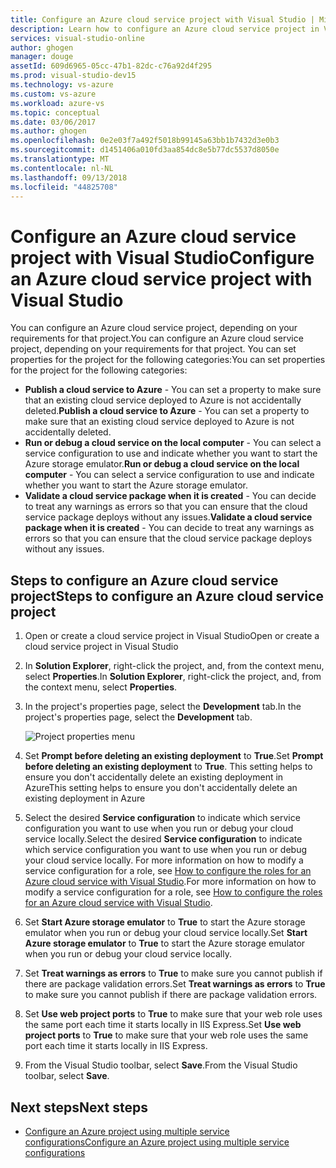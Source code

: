 ```yaml
---
title: Configure an Azure cloud service project with Visual Studio | Microsoft Docs
description: Learn how to configure an Azure cloud service project in Visual Studio, depending on your requirements for that project.
services: visual-studio-online
author: ghogen
manager: douge
assetId: 609d6965-05cc-47b1-82dc-c76a92d4f295
ms.prod: visual-studio-dev15
ms.technology: vs-azure
ms.custom: vs-azure
ms.workload: azure-vs
ms.topic: conceptual
ms.date: 03/06/2017
ms.author: ghogen
ms.openlocfilehash: 0e2e03f7a492f5018b99145a63bb1b7432d3e0b3
ms.sourcegitcommit: d1451406a010fd3aa854dc8e5b77dc5537d8050e
ms.translationtype: MT
ms.contentlocale: nl-NL
ms.lasthandoff: 09/13/2018
ms.locfileid: "44825708"
---
```

# <a name="configure-an-azure-cloud-service-project-with-visual-studio"></a><span data-ttu-id="3efd1-103">Configure an Azure cloud service project with Visual Studio</span><span class="sxs-lookup"><span data-stu-id="3efd1-103">Configure an Azure cloud service project with Visual Studio</span></span>
<span data-ttu-id="3efd1-104">You can configure an Azure cloud service project, depending on your requirements for that project.</span><span class="sxs-lookup"><span data-stu-id="3efd1-104">You can configure an Azure cloud service project, depending on your requirements for that project.</span></span> <span data-ttu-id="3efd1-105">You can set properties for the project for the following categories:</span><span class="sxs-lookup"><span data-stu-id="3efd1-105">You can set properties for the project for the following categories:</span></span>

- <span data-ttu-id="3efd1-106">**Publish a cloud service to Azure** - You can set a property to make sure that an existing cloud service deployed to Azure is not accidentally deleted.</span><span class="sxs-lookup"><span data-stu-id="3efd1-106">**Publish a cloud service to Azure** - You can set a property to make sure that an existing cloud service deployed to Azure is not accidentally deleted.</span></span>
- <span data-ttu-id="3efd1-107">**Run or debug a cloud service on the local computer** - You can select a service configuration to use and indicate whether you want to start the Azure storage emulator.</span><span class="sxs-lookup"><span data-stu-id="3efd1-107">**Run or debug a cloud service on the local computer** - You can select a service configuration to use and indicate whether you want to start the Azure storage emulator.</span></span>
- <span data-ttu-id="3efd1-108">**Validate a cloud service package when it is created** - You can decide to treat any warnings as errors so that you can ensure that the cloud service package deploys without any issues.</span><span class="sxs-lookup"><span data-stu-id="3efd1-108">**Validate a cloud service package when it is created** - You can decide to treat any warnings as errors so that you can ensure that the cloud service package deploys without any issues.</span></span> 

## <a name="steps-to-configure-an-azure-cloud-service-project"></a><span data-ttu-id="3efd1-109">Steps to configure an Azure cloud service project</span><span class="sxs-lookup"><span data-stu-id="3efd1-109">Steps to configure an Azure cloud service project</span></span>
1. <span data-ttu-id="3efd1-110">Open or create a cloud service project in Visual Studio</span><span class="sxs-lookup"><span data-stu-id="3efd1-110">Open or create a cloud service project in Visual Studio</span></span>

1. <span data-ttu-id="3efd1-111">In **Solution Explorer**, right-click the project, and, from the context menu, select **Properties**.</span><span class="sxs-lookup"><span data-stu-id="3efd1-111">In **Solution Explorer**, right-click the project, and, from the context menu, select **Properties**.</span></span>
   
1. <span data-ttu-id="3efd1-112">In the project's properties page, select the **Development** tab.</span><span class="sxs-lookup"><span data-stu-id="3efd1-112">In the project's properties page, select the **Development** tab.</span></span>

    ![Project properties menu](./media/vs-azure-tools-configuring-an-azure-project/solution-explorer-project-properties-menu.png)

1. <span data-ttu-id="3efd1-114">Set **Prompt before deleting an existing deployment** to **True**.</span><span class="sxs-lookup"><span data-stu-id="3efd1-114">Set **Prompt before deleting an existing deployment** to **True**.</span></span> <span data-ttu-id="3efd1-115">This setting helps to ensure you don't accidentally delete an existing deployment in Azure</span><span class="sxs-lookup"><span data-stu-id="3efd1-115">This setting helps to ensure you don't accidentally delete an existing deployment in Azure</span></span>

1. <span data-ttu-id="3efd1-116">Select the desired **Service configuration** to indicate which service configuration you want to use when you run or debug your cloud service locally.</span><span class="sxs-lookup"><span data-stu-id="3efd1-116">Select the desired **Service configuration** to indicate which service configuration you want to use when you run or debug your cloud service locally.</span></span> <span data-ttu-id="3efd1-117">For more information on how to modify a service configuration for a role, see [How to configure the roles for an Azure cloud service with Visual Studio](./vs-azure-tools-configure-roles-for-cloud-service.md).</span><span class="sxs-lookup"><span data-stu-id="3efd1-117">For more information on how to modify a service configuration for a role, see [How to configure the roles for an Azure cloud service with Visual Studio](./vs-azure-tools-configure-roles-for-cloud-service.md).</span></span>

1. <span data-ttu-id="3efd1-118">Set **Start Azure storage emulator** to **True** to start the Azure storage emulator when you run or debug your cloud service locally.</span><span class="sxs-lookup"><span data-stu-id="3efd1-118">Set **Start Azure storage emulator** to **True** to start the Azure storage emulator when you run or debug your cloud service locally.</span></span>

1. <span data-ttu-id="3efd1-119">Set **Treat warnings as errors** to **True** to make sure you cannot publish if there are package validation errors.</span><span class="sxs-lookup"><span data-stu-id="3efd1-119">Set **Treat warnings as errors** to **True** to make sure you cannot publish if there are package validation errors.</span></span>

1. <span data-ttu-id="3efd1-120">Set **Use web project ports** to **True** to make sure that your web role uses the same port each time it starts locally in IIS Express.</span><span class="sxs-lookup"><span data-stu-id="3efd1-120">Set **Use web project ports** to **True** to make sure that your web role uses the same port each time it starts locally in IIS Express.</span></span>

1. <span data-ttu-id="3efd1-121">From the Visual Studio toolbar, select **Save**.</span><span class="sxs-lookup"><span data-stu-id="3efd1-121">From the Visual Studio toolbar, select **Save**.</span></span>

## <a name="next-steps"></a><span data-ttu-id="3efd1-122">Next steps</span><span class="sxs-lookup"><span data-stu-id="3efd1-122">Next steps</span></span>
- [<span data-ttu-id="3efd1-123">Configure an Azure project using multiple service configurations</span><span class="sxs-lookup"><span data-stu-id="3efd1-123">Configure an Azure project using multiple service configurations</span></span>](vs-azure-tools-multiple-services-project-configurations.md)


